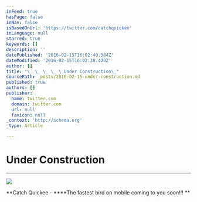 ```yaml
---
inFeed: true
hasPage: false
inNav: false
isBasedOnUrl: 'https://twitter.com/catchquickee'
inLanguage: null
starred: true
keywords: []
description: ''
datePublished: '2016-02-15T16:02:40.584Z'
dateModified: '2016-02-15T16:02:38.420Z'
author: []
title: "\_ \_ \_ \_ \_Under Construction\_"
sourcePath: _posts/2016-02-15-under-construction.md
published: true
authors: []
publisher:
  name: twitter.com
  domain: twitter.com
  url: null
  favicon: null
_context: 'http://schema.org'
_type: Article

---
```

# Under Construction 

****
![](https://pbs.twimg.com/profile_images/689480623401078784/nPo81-3r_400x400.jpg)

**Catch Quickee - ****The fastest bird on mobile coming to you soon!!! **